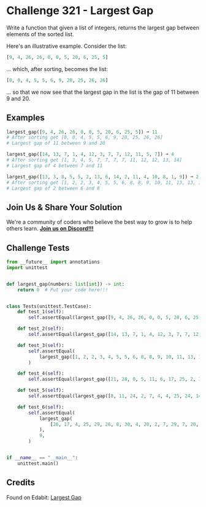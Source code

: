 # Challenge 321 - Largest Gap

Write a function that given a list of integers, returns the largest gap between elements of the sorted list.

Here's an illustrative example. Consider the list:
```python
[9, 4, 26, 26, 0, 0, 5, 20, 6, 25, 5]
```
... which, after sorting, becomes the list:
```python
[0, 0, 4, 5, 5, 6, 9, 20, 25, 26, 26]
```
... so that we now see that the largest gap in the list is the gap of 11 between 9 and 20.

## Examples
```python
largest_gap([9, 4, 26, 26, 0, 0, 5, 20, 6, 25, 5]) ➞ 11
# After sorting get [0, 0, 4, 5, 5, 6, 9, 20, 25, 26, 26]
# Largest gap of 11 between 9 and 20

largest_gap([14, 13, 7, 1, 4, 12, 3, 7, 7, 12, 11, 5, 7]) ➞ 4
# After sorting get [1, 3, 4, 5, 7, 7, 7, 7, 11, 12, 12, 13, 14]
# Largest gap of 4 between 7 and 11

largest_gap([13, 3, 8, 5, 5, 2, 13, 6, 14, 2, 11, 4, 10, 8, 1, 9]) ➞ 2
# After sorting get [1, 2, 2, 3, 4, 5, 5, 6, 8, 8, 9, 10, 11, 13, 13, 14]
# Largest gap of 2 between 6 and 8
```
## Join Us & Share Your Solution

We're a community of coders who believe the best way to grow is to help others learn. **[Join us on Discord!!!]("https"://discord.gg/sfHykntuGy)**

## Challenge Tests
```python
from __future__ import annotations
import unittest


def largest_gap(numbers: list[int]) -> int:
    return 0  # Put your code here!!!


class Tests(unittest.TestCase):
    def test_1(self):
        self.assertEqual(largest_gap([9, 4, 26, 26, 0, 0, 5, 20, 6, 25, 5]), 11)

    def test_2(self):
        self.assertEqual(largest_gap([14, 13, 7, 1, 4, 12, 3, 7, 7, 12, 11, 5, 7]), 4)

    def test_3(self):
        self.assertEqual(
            largest_gap([1, 2, 2, 3, 4, 5, 5, 6, 8, 8, 9, 10, 11, 13, 13, 14]), 2
        )

    def test_4(self):
        self.assertEqual(largest_gap([21, 28, 0, 5, 11, 6, 17, 25, 2, 19]), 6)

    def test_5(self):
        self.assertEqual(largest_gap([8, 11, 24, 2, 7, 4, 4, 25, 24, 14, 8, 0, 7]), 10)

    def test_6(self):
        self.assertEqual(
            largest_gap(
                [26, 17, 4, 25, 29, 26, 8, 30, 4, 20, 2, 7, 29, 7, 20, 30, 23, 5]
            ),
            9,
        )


if __name__ == "__main__":
    unittest.main()
```
## Credits

Found on Edabit: [Largest Gap](https://edabit.com/challenge/qbCavpBpk8KSWM37s)

